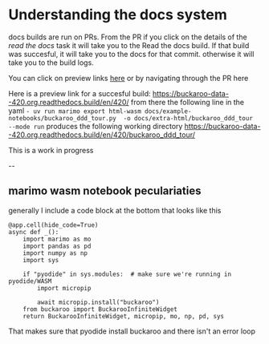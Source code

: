# Understanding the docs system

docs builds are run on PRs. From the PR if you click on the details of the *read the docs* task it will take you to the Read the docs build.  If that build was succesful, it will take you to the docs for that commit. otherwise it will take you to the build logs.



You can click on preview links [here](???) or by navigating through the PR here

Here is a preview link for a succesful build:
https://buckaroo-data--420.org.readthedocs.build/en/420/
from there
the following line in the yaml
`- uv run marimo export html-wasm docs/example-notebooks/buckaroo_ddd_tour.py  -o docs/extra-html/buckaroo_ddd_tour  --mode run`
produces the following working directory
https://buckaroo-data--420.org.readthedocs.build/en/420/buckaroo_ddd_tour/

This is a work in progress

--

## marimo wasm notebook peculariaties

generally I include a code block at the bottom that looks like this
```
@app.cell(hide_code=True)
async def _():
    import marimo as mo
    import pandas as pd
    import numpy as np
    import sys

    if "pyodide" in sys.modules:  # make sure we're running in pyodide/WASM
        import micropip

        await micropip.install("buckaroo")
    from buckaroo import BuckarooInfiniteWidget
    return BuckarooInfiniteWidget, micropip, mo, np, pd, sys
```


That makes sure that pyodide install buckaroo and there isn't an error loop


